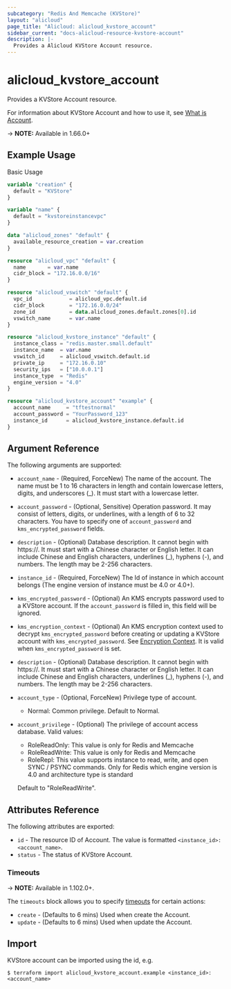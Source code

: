 ```yaml
---
subcategory: "Redis And Memcache (KVStore)"
layout: "alicloud"
page_title: "Alicloud: alicloud_kvstore_account"
sidebar_current: "docs-alicloud-resource-kvstore-account"
description: |-
  Provides a Alicloud KVStore Account resource.
---
```


# alicloud\_kvstore\_account

Provides a KVStore Account resource.

For information about KVStore Account and how to use it, see [What is Account](https://www.alibabacloud.com/help/doc-detail/95973.htm).

-> **NOTE:** Available in 1.66.0+

## Example Usage

Basic Usage

```terraform
variable "creation" {
  default = "KVStore"
}

variable "name" {
  default = "kvstoreinstancevpc"
}

data "alicloud_zones" "default" {
  available_resource_creation = var.creation
}

resource "alicloud_vpc" "default" {
  name       = var.name
  cidr_block = "172.16.0.0/16"
}

resource "alicloud_vswitch" "default" {
  vpc_id            = alicloud_vpc.default.id
  cidr_block        = "172.16.0.0/24"
  zone_id           = data.alicloud_zones.default.zones[0].id
  vswitch_name      = var.name
}

resource "alicloud_kvstore_instance" "default" {
  instance_class = "redis.master.small.default"
  instance_name  = var.name
  vswitch_id     = alicloud_vswitch.default.id
  private_ip     = "172.16.0.10"
  security_ips   = ["10.0.0.1"]
  instance_type  = "Redis"
  engine_version = "4.0"
}

resource "alicloud_kvstore_account" "example" {
  account_name     = "tftestnormal"
  account_password = "YourPassword_123"
  instance_id      = alicloud_kvstore_instance.default.id
}
```

## Argument Reference

The following arguments are supported:

* `account_name` - (Required, ForceNew) The name of the account. The name must be 1 to 16 characters in length and contain lowercase letters, digits, and underscores (_). It must start with a lowercase letter.
* `account_password` - (Optional, Sensitive) Operation password. It may consist of letters, digits, or underlines, with a length of 6 to 32 characters. You have to specify one of `account_password` and `kms_encrypted_password` fields.
* `description` - (Optional) Database description. It cannot begin with https://. It must start with a Chinese character or English letter. It can include Chinese and English characters, underlines (_), hyphens (-), and numbers. The length may be 2-256 characters.
* `instance_id` - (Required, ForceNew) The Id of instance in which account belongs (The engine version of instance must be 4.0 or 4.0+).
* `kms_encrypted_password` - (Optional) An KMS encrypts password used to a KVStore account. If the `account_password` is filled in, this field will be ignored.
* `kms_encryption_context` - (Optional) An KMS encryption context used to decrypt `kms_encrypted_password` before creating or updating a KVStore account with `kms_encrypted_password`. See [Encryption Context](https://www.alibabacloud.com/help/doc-detail/42975.htm). It is valid when `kms_encrypted_password` is set.
* `description` - (Optional) Database description. It cannot begin with https://. It must start with a Chinese character or English letter. It can include Chinese and English characters, underlines (_), hyphens (-), and numbers. The length may be 2-256 characters.
* `account_type` - (Optional, ForceNew) Privilege type of account.
    - Normal: Common privilege.
    Default to Normal.
* `account_privilege` - (Optional) The privilege of account access database. Valid values: 
    - RoleReadOnly: This value is only for Redis and Memcache
    - RoleReadWrite: This value is only for Redis and Memcache
    - RoleRepl: This value supports instance to read, write, and open SYNC / PSYNC commands.
                Only for Redis which engine version is 4.0 and architecture type is standard
     
   Default to "RoleReadWrite". 

## Attributes Reference

The following attributes are exported:

* `id` - The resource ID of Account. The value is formatted `<instance_id>:<account_name>`.
* `status` - The status of KVStore Account.

### Timeouts

-> **NOTE:** Available in 1.102.0+.

The `timeouts` block allows you to specify [timeouts](https://www.terraform.io/docs/configuration-0-11/resources.html#timeouts) for certain actions:

* `create` - (Defaults to 6 mins) Used when create the Account.
* `update` - (Defaults to 6 mins) Used when update the Account.

## Import

KVStore account can be imported using the id, e.g.

```
$ terraform import alicloud_kvstore_account.example <instance_id>:<account_name>
```